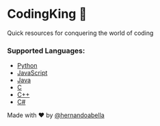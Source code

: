 # CodingKing 🤴
Quick resources for conquering the world of coding 

### Supported Languages:
- [Python](./programing-languages/python/python.md)
- [JavaScript](#)
- [Java](#)
- [C](#)
- [C++](#)
- [C#](#)

Made with ❤️ by [@hernandoabella](https://www.github.com/hernandoabella)